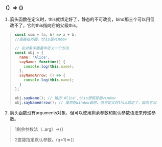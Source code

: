 ### （）=> {}

1. 箭头函数在定义时，this就绑定好了，静态的不可改变，bind那三个可以用但改不了，它的this指向它的父级this。

> ```js
> const sum = (a, b) => a + b;
> //直接在外面，this是window
> 
> ```
>
> ```js
> // 在对象字面量中定义一个方法
> const obj = {
>   name: 'Alice',
>   sayName: function() {
>     console.log(this.name);
>   },
>   sayNameArrow: () => {
>     console.log(this.name);
>   }
> };
> 
> obj.sayName(); // 输出'Alice',this很明显是window
> obj.sayNameArrow(); // 虽然在window调用，但它定义时this就定了，指向它父级obj
> 
> ```

2. 箭头函数没有arguments对象，但可以使用剩余参数和默认参数语法来传递参数。

>1剩余参数法（..arg）=>{}
>
>2直接指定默认参数。(q=1)=>{}